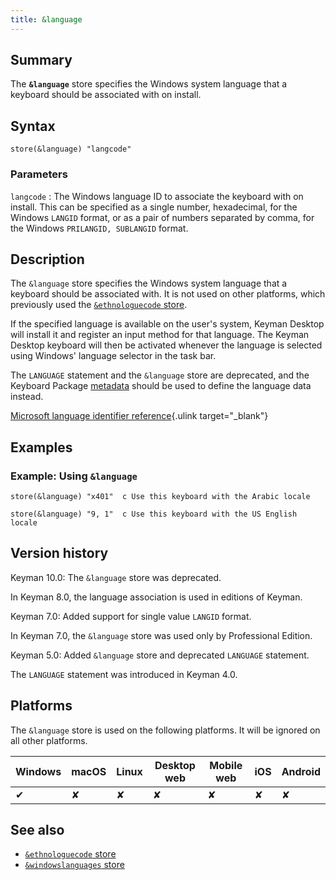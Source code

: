 ```yaml
---
title: &language
---
```

  
## Summary

The **`&language`** store specifies the Windows system language that a
keyboard should be associated with on install.

## Syntax

```
store(&language) "langcode"
```

### Parameters

`langcode`
:   The Windows language ID to associate the keyboard with on install.
    This can be specified as a single number, hexadecimal, for the
    Windows `LANGID` format, or as a pair of numbers separated by comma,
    for the Windows `PRILANGID, SUBLANGID` format.

## Description

The `&language` store specifies the Windows system language that a
keyboard should be associated with. It is not used on other platforms,
which previously used the [`&ethnologuecode` store](ethnologuecode).

If the specified language is available on the user's system, Keyman
Desktop will install it and register an input method for that language.
The Keyman Desktop keyboard will then be activated whenever the language
is selected using Windows' language selector in the task bar.

The `LANGUAGE` statement and the `&language` store are deprecated, and
the Keyboard Package
[metadata](/developer/current-version/reference/file-types/metadata#obj-language)
should be used to define the language data instead.

[Microsoft language identifier
reference](http://msdn2.microsoft.com/en-us/library/ms776294.aspx){.ulink
target="_blank"}

## Examples

### Example: Using `&language`

```
store(&language) "x401"  c Use this keyboard with the Arabic locale
```

```
store(&language) "9, 1"  c Use this keyboard with the US English locale
```

## Version history

Keyman 10.0: The `&language` store was deprecated.

In Keyman 8.0, the language association is used in editions of Keyman.

Keyman 7.0: Added support for single value `LANGID` format.

In Keyman 7.0, the `&language` store was used only by Professional
Edition.

Keyman 5.0: Added `&language` store and deprecated `LANGUAGE` statement.

The `LANGUAGE` statement was introduced in Keyman 4.0.

## Platforms

The `&language` store is used on the following platforms. It will be
ignored on all other platforms.

| Windows | macOS | Linux | Desktop web | Mobile web | iOS | Android |
|---------|-------|-------|-------------|------------|-----|---------|
| ✔       | ✘     | ✘     | ✘           | ✘          | ✘   | ✘       |

## See also

-   [`&ethnologuecode` store](ethnologuecode)
-   [`&windowslanguages` store](windowslanguages)
